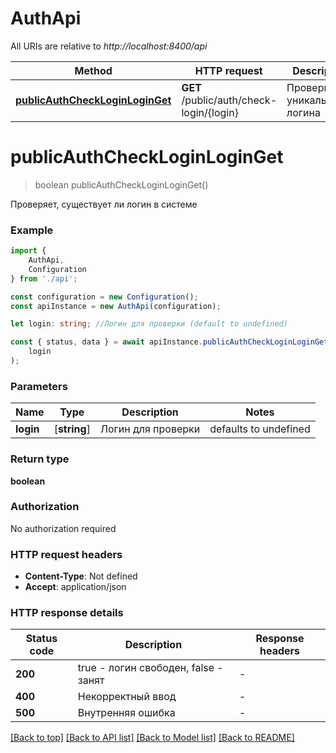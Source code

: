 # AuthApi

All URIs are relative to *http://localhost:8400/api*

|Method | HTTP request | Description|
|------------- | ------------- | -------------|
|[**publicAuthCheckLoginLoginGet**](#publicauthcheckloginloginget) | **GET** /public/auth/check-login/{login} | Проверка уникальности логина|

# **publicAuthCheckLoginLoginGet**
> boolean publicAuthCheckLoginLoginGet()

Проверяет, существует ли логин в системе

### Example

```typescript
import {
    AuthApi,
    Configuration
} from './api';

const configuration = new Configuration();
const apiInstance = new AuthApi(configuration);

let login: string; //Логин для проверки (default to undefined)

const { status, data } = await apiInstance.publicAuthCheckLoginLoginGet(
    login
);
```

### Parameters

|Name | Type | Description  | Notes|
|------------- | ------------- | ------------- | -------------|
| **login** | [**string**] | Логин для проверки | defaults to undefined|


### Return type

**boolean**

### Authorization

No authorization required

### HTTP request headers

 - **Content-Type**: Not defined
 - **Accept**: application/json


### HTTP response details
| Status code | Description | Response headers |
|-------------|-------------|------------------|
|**200** | true - логин свободен, false - занят |  -  |
|**400** | Некорректный ввод |  -  |
|**500** | Внутренняя ошибка |  -  |

[[Back to top]](#) [[Back to API list]](../README.md#documentation-for-api-endpoints) [[Back to Model list]](../README.md#documentation-for-models) [[Back to README]](../README.md)

